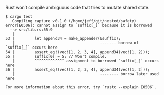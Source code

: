 Rust won’t compile ambiguous code that tries to mutate shared state.

    $ cargo test
       Compiling capture v0.1.0 (/home/jeff/git/nested/safety)
    error[E0506]: cannot assign to `suffix[_]` because it is borrowed
      --> src/lib.rs:55:9
       |
    53 |         let append34 = make_appender(&suffix);
       |                                      ------- borrow of `suffix[_]` occurs here
    54 |         assert_eq!(vec![1, 2, 3, 4], append34(vec![1, 2]));
    55 |         suffix[0] = 5; // Won't compile.
       |         ^^^^^^^^^^^^^ assignment to borrowed `suffix[_]` occurs here
    56 |         assert_eq!(vec![1, 2, 3, 4], append34(vec![1, 2]));
       |                                      -------- borrow later used here

    For more information about this error, try `rustc --explain E0506`.
